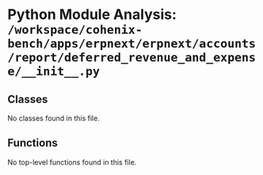 # Python Module Analysis: `/workspace/cohenix-bench/apps/erpnext/erpnext/accounts/report/deferred_revenue_and_expense/__init__.py`

## Classes

No classes found in this file.


## Functions

No top-level functions found in this file.
